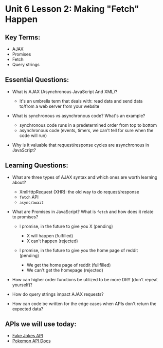 # Unit 6 Lesson 2: Making "Fetch" Happen

## Key Terms:
- AJAX
- Promises
- Fetch
- Query strings

## Essential Questions:
- What is AJAX (Asynchronous JavaScript And XML)?
  - It's an umbrella term that deals with: read data and send data to/from a web server from your website

- What is synchronous vs asynchronous code? What's an example?
  - synchronous code runs in a predetermined order from top to bottom 
  - asynchronous code (events, timers, we can't tell for sure when the code will run)

- Why is it valuable that request/response cycles are asynchronous in JavaScript?

## Learning Questions:
- What are three types of AJAX syntax and which ones are worth learning about?
  - XmlHttpRequest (XHR): the old way to do request/response
  - `fetch` API
  - `async/await`


- What are Promises in JavaScript? What is `fetch` and how does it relate to promises?
  - I promise, in the future to give you X (pending)
    - X will happen (fulfilled)
    - X can't happen (rejected)

  - I promise, in the future to give you the home page of reddit (pending)
    - We get the home page of reddit (fullfilled)
    - We can't get the homepage (rejected)

- How can higher order functions be utilized to be more DRY (don't repeat yourself)?

- How do query strings impact AJAX requests?
- How can code be written for the edge cases when APIs don't return the expected data?

## APIs we will use today: 
- [Fake Jokes API](https://ann-waiting-app.herokuapp.com)
- [Pokemon API Docs](https://pokeapi.co/docs/v2)